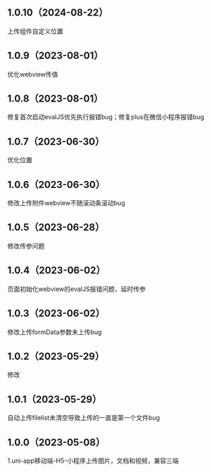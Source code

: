 ## 1.0.10（2024-08-22）
上传组件自定义位置
## 1.0.9（2023-08-01）
优化webview传值
## 1.0.8（2023-08-01）
修复首次启动evalJS优先执行报错bug；修复plus在微信小程序报错bug
## 1.0.7（2023-06-30）
优化位置
## 1.0.6（2023-06-30）
修改上传附件webview不随滚动条滚动bug
## 1.0.5（2023-06-28）
修改传参问题
## 1.0.4（2023-06-02）
页面初始化webview的evalJS报错问题，延时传参
## 1.0.3（2023-06-02）
修改上传formData参数未上传bug
## 1.0.2（2023-05-29）
修改
## 1.0.1（2023-05-29）
自动上传filelist未清空导致上传的一直是第一个文件bug
## 1.0.0（2023-05-08）
1.uni-app移动端-H5-小程序上传图片，文档和视频，兼容三端
